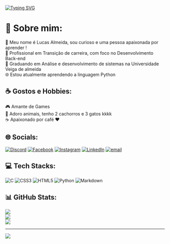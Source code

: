 [![Typing SVG](https://readme-typing-svg.demolab.com?font=Fira+Code&weight=100&size=30&pause=1000&color=17F704&background=00000018&center=true&vCenter=true&width=435&lines=Hello+world+%F0%9F%8C%8D+;Eaii+mundoo+%F0%9F%A4%99;Connect+with+me%E2%80%BC%EF%B8%8F)](https://git.io/typing-svg)

# 💫 Sobre mim:
💭 Meu nome é Lucas Almeida, sou curioso e uma pessoa apaixonada por aprender !<br>
🔎 Profissional em Transição de carreira, com foco no Desenvolvimento Back-end<br>
🔭 Graduando em Análise e desenvolvimento de sistemas na Universidade Veiga de almeida<br>
🌐 Estou atualmente aprendendo a linguagem Python<br>

## ☕ Gostos e Hobbies:
🎮 Amante de Games<br>
🐶 Adoro animais, tenho 2 cachorros e 3 gatos kkkk<br>
☕ Apaixonado por café ❤️<br>

## 🌐 Socials:
[![Discord](https://img.shields.io/badge/Discord-%237289DA.svg?logo=discord&logoColor=white)](https://discord.gg/lucascaravan) [![Facebook](https://img.shields.io/badge/Facebook-%231877F2.svg?logo=Facebook&logoColor=white)](https://facebook.com/profile.php?id=100005075292964) [![Instagram](https://img.shields.io/badge/Instagram-%23E4405F.svg?logo=Instagram&logoColor=white)](https://instagram.com/luc_assalmeida) [![LinkedIn](https://img.shields.io/badge/LinkedIn-%230077B5.svg?logo=linkedin&logoColor=white)](https://www.linkedin.com/in/lucas-almeida-306124311/) [![email](https://img.shields.io/badge/Email-D14836?logo=gmail&logoColor=white)](mailto:lalmeidasilva2013@hotmail.com) 

## 💻 Tech Stacks:
![C](https://img.shields.io/badge/c-%2300599C.svg?style=for-the-badge&logo=c&logoColor=white) ![CSS3](https://img.shields.io/badge/css3-%231572B6.svg?style=for-the-badge&logo=css3&logoColor=white) ![HTML5](https://img.shields.io/badge/html5-%23E34F26.svg?style=for-the-badge&logo=html5&logoColor=white) ![Python](https://img.shields.io/badge/python-3670A0?style=for-the-badge&logo=python&logoColor=ffdd54) ![Markdown](https://img.shields.io/badge/markdown-%23000000.svg?style=for-the-badge&logo=markdown&logoColor=white)
## 📊 GitHub Stats:
![](https://github-readme-stats.vercel.app/api?username=Dev-desenrolado&theme=radical&hide_border=false&include_all_commits=false&count_private=true)<br/>
![](https://nirzak-streak-stats.vercel.app/?user=Dev-desenrolado&theme=radical&hide_border=false)<br/>
![](https://github-readme-stats.vercel.app/api/top-langs/?username=Dev-desenrolado&theme=radical&hide_border=false&include_all_commits=false&count_private=true&layout=compact)

---
[![](https://visitcount.itsvg.in/api?id=Dev-desenrolado&icon=2&color=4)](https://visitcount.itsvg.in)
